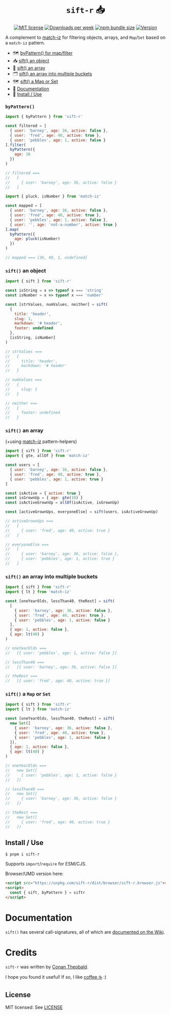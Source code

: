 <h1 align="center"><code>sift-r</code> 📥</h1>

<p align="center">
  <a href="https://github.com/shuckster/sift-r/blob/master/LICENSE">
    <img
      alt="MIT license"
      src="https://img.shields.io/npm/l/sift-r?style=plastic"
    /></a>
  <a href="https://www.npmjs.com/package/sift-r">
    <img
      alt="Downloads per week"
      src="https://img.shields.io/npm/dw/sift-r?style=plastic"
    /></a>
  <a href="https://bundlephobia.com/result?p=sift-r">
    <img
      alt="npm bundle size"
      src="https://img.shields.io/bundlephobia/minzip/sift-r?style=plastic"
    /></a>
  <a href="https://www.npmjs.com/package/sift-r">
    <img
      alt="Version"
      src="https://img.shields.io/npm/v/sift-r?style=plastic"
    /></a>
</p>

A complement to [match-iz](https://github.com/shuckster/match-iz) for filtering objects, arrays, and `Map`/`Set` based on a `match-iz` pattern.

- 🗺 [byPattern() for map/filter](#bypattern)
- 📥 [sift() an object](#sift-an-object)
- 📁 [sift() an array](#sift-an-array)
- 🗂 [sift() an array into multiple buckets](#sift-an-array-into-multiple-buckets)
- 🗺 [sift() a Map or Set](#sift-a-map-or-set)
- 📖 [Documentation](https://github.com/shuckster/sift-r/wiki)
- 📀 [Install / Use](#install--use)

### `byPattern()`

```js
import { byPattern } from 'sift-r'

const filtered = [
  { user: 'barney', age: 36, active: false },
  { user: 'fred', age: 40, active: true },
  { user: 'pebbles', age: 1, active: false }
].filter(
  byPattern({
    age: 36
  })
)

// filtered ===
//   [
//     { user: 'barney', age: 36, active: false }
//   ]

import { pluck, isNumber } from 'match-iz'

const mapped = [
  { user: 'barney', age: 36, active: false },
  { user: 'fred', age: 40, active: true },
  { user: 'pebbles', age: 1, active: false },
  { user: '', age: 'not-a-number', active: true }
].map(
  byPattern({
    age: pluck(isNumber)
  })
)

// mapped === [36, 40, 1, undefined]
```

### `sift()` an object

```js
import { sift } from 'sift-r'

const isString = x => typeof x === 'string'
const isNumber = x => typeof x === 'number'

const [strValues, numValues, neither] = sift(
  {
    title: 'header',
    slug: 1,
    markdown: '# header',
    footer: undefined
  },
  [isString, isNumber]
)

// strValues ===
//   {
//     title: 'header',
//     markdown: '# header'
//   }

// numValues ===
//   {
//     slug: 1
//   }

// neither ===
//   {
//     footer: undefined
//   }
```

### `sift()` an array

(+using [match-iz](https://github.com/shuckster/match-iz) pattern-helpers)

```js
import { sift } from 'sift-r'
import { gte, allOf } from 'match-iz'

const users = [
  { user: 'barney', age: 36, active: false },
  { user: 'fred', age: 40, active: true },
  { user: 'pebbles', age: 1, active: true }
]

const isActive = { active: true }
const isGrownUp = { age: gte(18) }
const isActiveGrownUp = allOf(isActive, isGrownUp)

const [activeGrownUps, everyoneElse] = sift(users, isActiveGrownUp)

// activeGrownUps ===
//   [
//     { user: 'fred', age: 40, active: true }
//   ]

// everyoneElse ===
//   [
//     { user: 'barney', age: 36, active: false },
//     { user: 'pebbles', age: 1, active: true }
//   ]
```

### `sift()` an array into multiple buckets

```js
import { sift } from 'sift-r'
import { lt } from 'match-iz'

const [oneYearOlds, lessThan40, theRest] = sift(
  [
    { user: 'barney', age: 36, active: false },
    { user: 'fred', age: 40, active: true },
    { user: 'pebbles', age: 1, active: false }
  ],
  { age: 1, active: false },
  { age: lt(40) }
)

// oneYearOlds ===
//   [{ user: 'pebbles', age: 1, active: false }]

// lessThan40 ===
//   [{ user: 'barney', age: 36, active: false }]

// theRest ===
//   [{ user: 'fred', age: 40, active: true }]
```

### `sift()` a `Map` or `Set`

```js
import { sift } from 'sift-r'
import { lt } from 'match-iz'

const [oneYearOlds, lessThan40, theRest] = sift(
  new Set([
    { user: 'barney', age: 36, active: false },
    { user: 'fred', age: 40, active: true },
    { user: 'pebbles', age: 1, active: false }
  ]),
  { age: 1, active: false },
  { age: lt(40) }
)

// oneYearOlds ===
//   new Set([
//     { user: 'pebbles', age: 1, active: false }
//   ])

// lessThan40 ===
//   new Set([
//     { user: 'barney', age: 36, active: false }
//   ])

// theRest ===
//   new Set([
//     { user: 'fred', age: 40, active: true }
//   ])
```

## Install / Use

```
$ pnpm i sift-r
```

Supports `import`/`require` for ESM/CJS.

Browser/UMD version here:

```html
<script src="https://unpkg.com/sift-r/dist/browser/sift-r.browser.js"></script>
<script>
  const { sift, byPattern } = siftr
</script>
```

# Documentation

`sift()` has several call-signatures, all of which are [documented on the Wiki](https://github.com/shuckster/sift-r/wiki).

# Credits

`sift-r` was written by [Conan Theobald](https://github.com/shuckster/).

I hope you found it useful! If so, I like [coffee ☕️](https://www.buymeacoffee.com/shuckster) :)

## License

MIT licensed: See [LICENSE](LICENSE)

